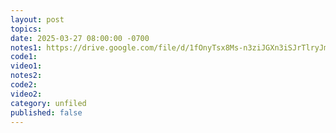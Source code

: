 ```yaml
---
layout: post
topics: 
date: 2025-03-27 08:00:00 -0700
notes1: https://drive.google.com/file/d/1fOnyTsx8Ms-n3ziJGXn3iSJrTlryJm8h/view?usp=sharing
code1: 
video1: 
notes2: 
code2: 
video2: 
category: unfiled
published: false
---
```


